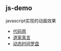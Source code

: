## js-demo
javascript实现的动画效果
- [代码雨](./src/CodeRain.html)
- [道家真言](./src/TaoistMantra.html)
- [动态时间罗盘](./src/DynamicTimeCompass.html)
